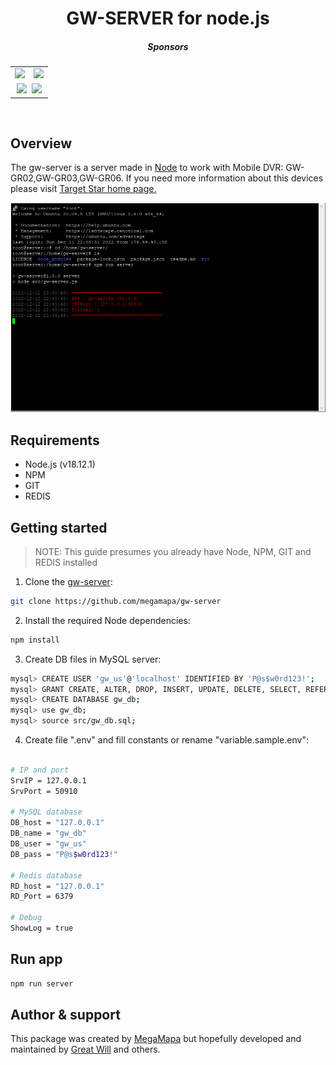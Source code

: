 <h1 align="center">GW-SERVER for node.js</h1>

<h5 align="center">Sponsors</h5>

<div align="center">
  <table cellpadding="5" cellspacing="0" border="0" align="center">
    <tr>
      <td><a href="https://targestar.com/"><img src="https://targestar.com/wp-content/uploads/2022/10/Targestar-favicon.png" width="200px"/></a></td>
      <td><a href="https://www.gpstracker-factory.com/"><img src="https://www.gpstracker-factory.com/wp-content/uploads/2018/05/logo.png" width="200px"/></a></td>
    </tr>
    <tr>
      <td colspan=2 align="center">
        <a href="https://github.com/sponsors/coreybutler"><img src="https://img.shields.io/github/sponsors/megamapa?label=Individual%20Sponsors&logo=github&style=social"/></a>
        &nbsp;<a href="https://github.com/sponsors/megamapa"><img src="https://img.shields.io/badge/-Become%20a%20Sponsor-yellow"/></a>
      </td>
    </tr>
  </table>
</div>
<br/>

## Overview

The gw-server is a server made in [Node](https://nodejs.dev/en/) to work with Mobile DVR: GW-GR02,GW-GR03,GW-GR06.
If you need more information about this devices please visit [Target Star home page.](https://targestar.com/)

![gw-server for node](https://github.com/megamapa/gw-server/blob/main/img/gw-server-1.0.0-screenshot.png.png)

## Requirements
- Node.js (v18.12.1)
- NPM
- GIT
- REDIS

## Getting started

> NOTE: This guide presumes you already have Node, NPM, GIT and REDIS installed

1. Clone the [gw-server](https://github.com/megamapa/gw-server):

```sh
git clone https://github.com/megamapa/gw-server
```

2. Install the required Node dependencies:

```sh
npm install
```

3. Create DB files in MySQL server:

```sh
mysql> CREATE USER 'gw_us'@'localhost' IDENTIFIED BY 'P@s$w0rd123!';
mysql> GRANT CREATE, ALTER, DROP, INSERT, UPDATE, DELETE, SELECT, REFERENCES, RELOAD on *.* TO 'gw_us'@'localhost' WITH GRANT OPTION;
mysql> CREATE DATABASE gw_db;
mysql> use gw_db;
mysql> source src/gw_db.sql;
```

4. Create file ".env" and fill constants or rename "variable.sample.env":

```sh

# IP and port
SrvIP = 127.0.0.1
SrvPort = 50910

# MySQL database
DB_host = "127.0.0.1"
DB_name = "gw_db"
DB_user = "gw_us"
DB_pass = "P@s$w0rd123!"

# Redis database
RD_host = "127.0.0.1"
RD_Port = 6379

# Debug
ShowLog = true

```

## Run app
```sh
npm run server
```

## Author & support

This package was created by [MegaMapa](http://megamapa.com/) but hopefully developed and maintained by [Great Will](https://www.gpstracker-factory.com/) and others.
